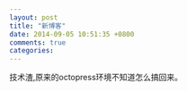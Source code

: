 ```yaml
---
layout: post
title: "新博客"
date: 2014-09-05 10:51:35 +0800
comments: true
categories: 
---
```


技术渣,原来的octopress环境不知道怎么搞回来。
